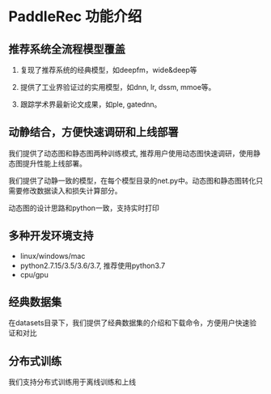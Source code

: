 # PaddleRec 功能介绍


## 推荐系统全流程模型覆盖

1. 复现了推荐系统的经典模型，如deepfm，wide&deep等

2. 提供了工业界验证过的实用模型，如dnn, lr, dssm, mmoe等。

3. 跟踪学术界最新论文成果，如ple, gatednn。

## 动静结合，方便快速调研和上线部署

我们提供了动态图和静态图两种训练模式, 推荐用户使用动态图快速调研，使用静态图提升性能上线部署。

我们提供了动静一致的模型，在每个模型目录的net.py中。动态图和静态图转化只需要修改数据读入和损失计算部分。

动态图的设计思路和python一致，支持实时打印

## 多种开发环境支持

- linux/windows/mac
- python2.7.15/3.5/3.6/3.7, 推荐使用python3.7
- cpu/gpu

## 经典数据集

在datasets目录下，我们提供了经典数据集的介绍和下载命令，方便用户快速验证和对比

## 分布式训练

我们支持分布式训练用于离线训练和上线
